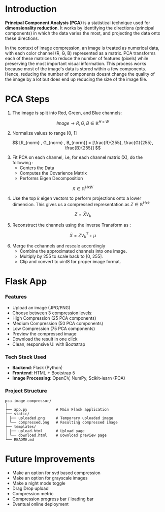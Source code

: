 # **Introduction**

**Principal Component Analysis (PCA)** is a statistical technique used for **dimensionality reduction**. It works by identifying the directions (principal components) in which the data varies the most, and projecting the data onto these directions.

In the context of image compression, an image is treated as numerical data, with each color channel (R, G, B) represented as a matrix. PCA transforms each of these matrices to reduce the number of features (pixels) while preserving the most important visual information. This process works because most of the image's data is stored within a few components. Hence, reducing the number of components doesnt change the quality of the image by a lot but does end up reducing the size of the image file. 


# **PCA Steps**

1. The image is split into Red, Green, and Blue channels:

$$Image → R,G,B ∈ ℝ ^{H×W}$$

2. Normalize values to range [0, 1]

$$ [R_{norm} ,  G_{norm} , B_{norm}] = [\frac{R}{255}, \frac{G}{255}, \frac{B}{255}] $$

3. Fit PCA on each channel, i.e, for each channel matrix (X), do the following :
   - Centers the Data
   - Computes the Covarience Matrix
   - Performs Eigen Decomposition
  
$$X ∈ ℝ^{H x W}$$

4. Use the top $k$ eigen vectors to perform projections onto a lower dimension. This gives us a compressed representation as $Z ∈ ℝ ^{H x k}$

$$
Z = \bar{X} V_k 
$$
  

5. Reconstruct the channels using the Inverse Transform as :

$$ \bar{X} = ZV_k^{T} + \mu$$

6. Merge the cchannels and rescale accordingly
   - Combine the approximated channels into one image.
   - Multiply by 255 to scale back to [0, 255].
   - Clip and convert to uint8 for proper image format.

# **Flask App**

### Features

-  Upload an image (JPG/PNG)
-  Choose between 3 compression levels:
  - High Compression (25 PCA components)
  - Medium Compression (50 PCA components)
  - Low Compression (75 PCA components)
-  Preview the compressed image
-  Download the result in one click
-  Clean, responsive UI with Bootstrap


### Tech Stack Used

- **Backend**: Flask (Python)
- **Frontend**: HTML + Bootstrap 5
- **Image Processing**: OpenCV, NumPy, Scikit-learn (PCA)


### Project Structure

```
pca-image-compressor/
│
├── app.py             # Main Flask application
├── static/
│ ├── uploaded.png     # Temporary uploaded image
│ └── compressed.png   # Resulting compressed image
├── templates/
│ ├── upload.html      # Upload page
│ └── download.html    # Download preview page
└── README.md
```
# **Future Improvements**

- Make an option for svd based compression
- Make an option for grayscale images
- Make a night mode toggle
- Drag Drop upload
- Compression metric
- Compression progress bar / loading bar
- Eventual online deployment
  

